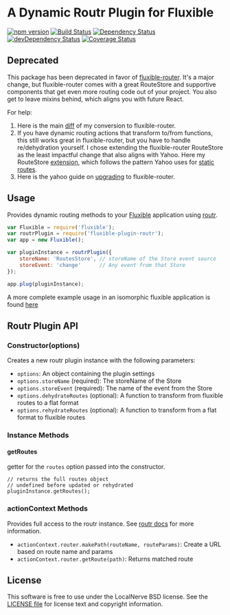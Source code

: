 # A Dynamic Routr Plugin for Fluxible

[![npm version](https://badge.fury.io/js/fluxible-plugin-dynamic-routr.svg)](http://badge.fury.io/js/fluxible-plugin-dynamic-routr)
[![Build Status](https://travis-ci.org/localnerve/fluxible-plugin-dynamic-routr.svg?branch=master)](https://travis-ci.org/localnerve/fluxible-plugin-dynamic-routr)
[![Dependency Status](https://david-dm.org/localnerve/fluxible-plugin-dynamic-routr.svg)](https://david-dm.org/localnerve/fluxible-plugin-dynamic-routr)
[![devDependency Status](https://david-dm.org/localnerve/fluxible-plugin-dynamic-routr/dev-status.svg)](https://david-dm.org/localnerve/fluxible-plugin-dynamic-routr#info=devDependencies)
[![Coverage Status](https://coveralls.io/repos/localnerve/fluxible-plugin-dynamic-routr/badge.svg?branch=master)](https://coveralls.io/r/localnerve/fluxible-plugin-dynamic-routr?branch=master)

## Deprecated
This package has been deprecated in favor of [fluxible-router](https://github.com/yahoo/fluxible-router). It's a major change, but fluxible-router comes with a great RouteStore and supportive components that get even more routing code out of your project. You also get to leave mixins behind, which aligns you with future React.

For help:  
1. Here is the main [diff](https://github.com/localnerve/flux-react-example/commit/851bad848cd21c8ebecefa098d6b42e42f86ea3c) of my conversion to fluxible-router.  
2. If you have dynamic routing actions that transform to/from functions, this still works great in fluxible-router, but you have to handle re/dehydration yourself. I chose extending the fluxible-router RouteStore as the least impactful change that also aligns with Yahoo. Here my RouteStore [extension](https://github.com/localnerve/flux-react-example/blob/9e6d56f4ab0af2791d76d6e7cb4f84a6ae03b2e0/stores/RouteStore.js), which follows the pattern Yahoo uses for [static routes](https://github.com/yahoo/fluxible-router/blob/4b6f086cf964f28aee5f658bcb60f14b8a2c90e0/lib/RouteStore.js#L134).  
3. Here is the yahoo guide on [upgrading](https://github.com/yahoo/fluxible-router/blob/master/UPGRADE.md) to fluxible-router.

## Usage
Provides dynamic routing methods to your [Fluxible](https://github.com/yahoo/fluxible) application using [routr](https://github.com/yahoo/routr).

```js
var Fluxible = require('fluxible');
var routrPlugin = require('fluxible-plugin-routr');
var app = new Fluxible();

var pluginInstance = routrPlugin({
    storeName: 'RoutesStore', // storeName of the Store event source
    storeEvent: 'change'      // Any event from that Store
});

app.plug(pluginInstance);
```

A more complete example usage in an isomorphic fluxible application is found [here](https://github.com/localnerve/flux-react-example)

## Routr Plugin API
### Constructor(options)

Creates a new routr plugin instance with the following parameters:

 * `options`: An object containing the plugin settings
 * `options.storeName` (required): The storeName of the Store
 * `options.storeEvent` (required): The name of the event from the Store
 * `options.dehydrateRoutes` (optional): A function to transform from fluxible routes to a flat format
 * `options.rehydrateRoutes` (optional): A function to transform from a flat format to fluxible routes

### Instance Methods

#### getRoutes

getter for the `routes` option passed into the constructor.

```
// returns the full routes object
// undefined before updated or rehydrated
pluginInstance.getRoutes();
```

### actionContext Methods

Provides full access to the routr instance. See [routr docs](https://github.com/yahoo/routr) for more information.

 * `actionContext.router.makePath(routeName, routeParams)`: Create a URL based on route name and params
 * `actionContext.router.getRoute(path)`: Returns matched route

## License

This software is free to use under the LocalNerve BSD license.
See the [LICENSE file][] for license text and copyright information.

[LICENSE file]: https://github.com/localnerve/fluxible-plugin-dynamic-routr/blob/master/LICENSE.md
